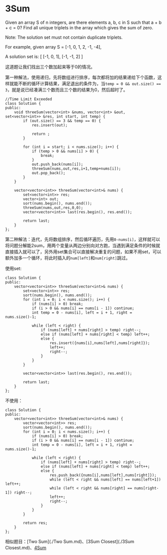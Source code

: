 3Sum
=============

Given an array S of n integers, are there elements a, b, c in S such that a + b + c = 0? Find all unique triplets in the array which gives the sum of zero.

Note: The solution set must not contain duplicate triplets.

For example, given array S = [-1, 0, 1, 2, -1, -4],

A solution set is:
[
  [-1, 0, 1],
  [-1, -1, 2]
]

这道题让我们找出三个数加起来等于0的情况。

第一种解法，使用递归，先将数组进行排序，每次都将加的结果递给下个函数，这样就能不断的循环计算结果，满足退出的条件为，当`temp = 0 && out.size() == 3`，就是说已经凑满三个数而且三个数的结果为0，然后超时了。
```
//Time Limit Exceeded
class Solution {
public:
    void threeSum(vector<int> &nums, vector<int> &out, set<vector<int>> &res, int start, int temp) {
        if (out.size() == 3 && temp == 0) {
            res.insert(out);

            return ;
        }

        for (int i = start; i < nums.size(); i++) {
            if (temp > 0 && nums[i] > 0) {
                break;
            }
            out.push_back(nums[i]);
            threeSum(nums,out,res,i+1,temp+nums[i]);
            out.pop_back();
        }
    }

    vector<vector<int>> threeSum(vector<int>& nums) {
        set<vector<int>> res;
        vector<int> out;
        sort(nums.begin(), nums.end());
        threeSum(nums,out,res,0,0);
        vector<vector<int>> last(res.begin(), res.end());

        return last;
    }
};
```

第二种解法：迭代，先将数组排序，然后循环遍历，先用`0-nums[i]`，这样就可以将问题分解能2sum，用两个变量从两边分别向对方跑，当遇到满足条件的时候就直接插入就可以了，另外用set集合可以直接解决重复的问题，如果不用set，可以额外加多一个循环，将此时插入的`num[left]`和`num[right]`跳过。

使用set:
```
class Solution {
public:
    vector<vector<int>> threeSum(vector<int>& nums) {
        set<vector<int>> res;
        sort(nums.begin(), nums.end());
        for (int i = 0; i < nums.size(); i++) {
            if (nums[i] > 0) break;
            if (i > 0 && nums[i] == nums[i - 1]) continue;
            int temp = 0 - nums[i], left = i + 1, right = nums.size()-1;

            while (left < right) {
                if (nums[left] + nums[right] > temp) right--;
                else if (nums[left] + nums[right] < temp) left++;
                else {
                    res.insert({nums[i],nums[left],nums[right]});
                    left++;
                    right--;
                }
            }
        }

        vector<vector<int>> last(res.begin(), res.end());

        return last;
    }
};
```


不使用：
```
class Solution {
public:
    vector<vector<int>> threeSum(vector<int>& nums) {
        vector<vector<int>> res;
        sort(nums.begin(), nums.end());
        for (int i = 0; i < nums.size(); i++) {
            if (nums[i] > 0) break;
            if (i > 0 && nums[i] == nums[i - 1]) continue;
            int temp = 0 - nums[i], left = i + 1, right = nums.size()-1;

            while (left < right) {
                if (nums[left] + nums[right] > temp) right--;
                else if (nums[left] + nums[right] < temp) left++;
                else {
                    res.push_back({nums[i],nums[left],nums[right]});
                    while (left < right && nums[left] == nums[left+1]) left++;
                    while (left < right && nums[right] == nums[right-1]) right--;
                    left++;
                    right--;
                }
            }
        }

        return res;
    }
};
```

相似题目：[Two Sum](./Two Sum.md)、[3Sum Closest](./3Sum Closest.md)、[4Sum](./4Sum.md)
